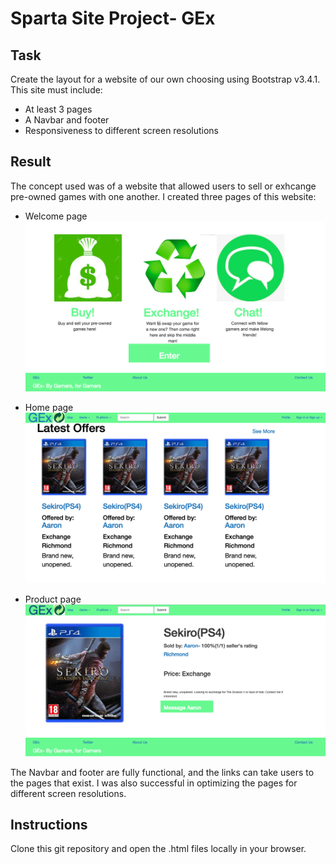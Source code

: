 # Sparta Site Project- GEx

## __Task__
Create the layout for a website of our own choosing using Bootstrap v3.4.1. This site must include:

* At least 3 pages
* A Navbar and footer
* Responsiveness to different screen resolutions

## __Result__

The concept used was of a website that allowed users to sell or exhcange pre-owned games with one another. I created three pages of this website:

* Welcome page
![](welcome.png)

* Home page
![](home.png)

* Product page
![](product.png)

The Navbar and footer are fully functional, and the links can take users to the pages that exist. I was also successful in optimizing the pages for different screen resolutions.

## **Instructions**
Clone this git repository and open the .html files locally in your browser.

